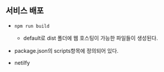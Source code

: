 ## 서비스 배포
- `npm run build`
  - default로 dist 폴더에 웹 호스팅이 가능한 파일들이 생성된다.

- package.json의 scripts항목에 정의되어 있다.

- netilfy